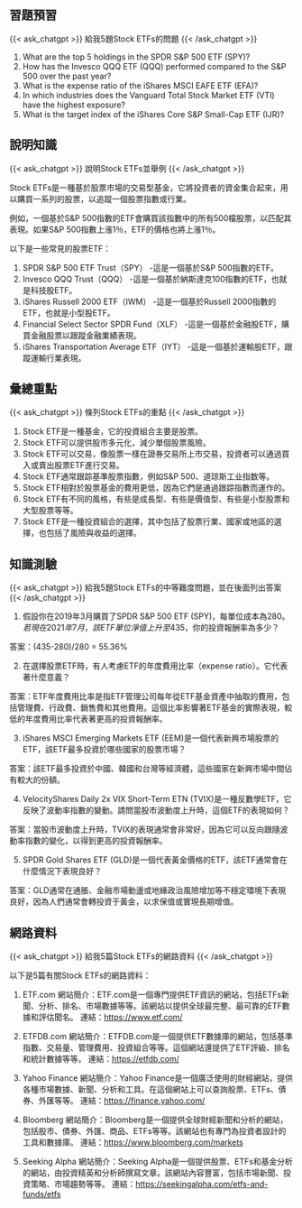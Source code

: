 ## 習題預習
{{< ask_chatgpt >}}
給我5題Stock ETFs的問題
{{< /ask_chatgpt >}}



1. What are the top 5 holdings in the SPDR S&P 500 ETF (SPY)?
2. How has the Invesco QQQ ETF (QQQ) performed compared to the S&P 500 over the past year?
3. What is the expense ratio of the iShares MSCI EAFE ETF (EFA)?
4. In which industries does the Vanguard Total Stock Market ETF (VTI) have the highest exposure?
5. What is the target index of the iShares Core S&P Small-Cap ETF (IJR)?   

## 說明知識
{{< ask_chatgpt >}}
說明Stock ETFs並舉例
{{< /ask_chatgpt >}}



Stock ETFs是一種基於股票市場的交易型基金，它將投資者的資金集合起來，用以購買一系列的股票，以追蹤一個股票指數或行業。

例如，一個基於S&P 500指數的ETF會購買該指數中的所有500檔股票，以匹配其表現。如果S&P 500指數上漲1％，ETF的價格也將上漲1％。

以下是一些常見的股票ETF：

1. SPDR S&P 500 ETF Trust（SPY） -這是一個基於S&P 500指數的ETF。
2. Invesco QQQ Trust（QQQ） -這是一個基於納斯達克100指數的ETF，也就是科技股ETF。
3. iShares Russell 2000 ETF（IWM） -這是一個基於Russell 2000指數的ETF，也就是小型股ETF。
4. Financial Select Sector SPDR Fund（XLF） -這是一個基於金融股ETF，購買金融股票以跟蹤金融業績表現。
5. iShares Transportation Average ETF（IYT） -這是一個基於運輸股ETF，跟蹤運輸行業表現。   

## 彙總重點
{{< ask_chatgpt >}}
條列Stock ETFs的重點
{{< /ask_chatgpt >}}



1. Stock ETF是一種基金，它的投資組合主要是股票。
2. Stock ETF可以提供股市多元化，減少單個股票風險。
3. Stock ETF可以交易，像股票一樣在證券交易所上市交易，投資者可以通過買入或賣出股票ETF進行交易。
4. Stock ETF通常跟踪基準股票指數，例如S&P 500、道琼斯工业指数等。
5. Stock ETF相對於股票基金的費用更低，因為它們是通過跟踪指數而運作的。
6. Stock ETF有不同的風格，有些是成長型、有些是價值型、有些是小型股票和大型股票等等。
7. Stock ETF是一種投資組合的選擇，其中包括了股票行業、國家或地區的選擇，也包括了風險與收益的選擇。   

## 知識測驗
{{< ask_chatgpt >}}
給我5題Stock ETFs的中等難度問題，並在後面列出答案
{{< /ask_chatgpt >}}



1. 假設你在2019年3月購買了SPDR S&P 500 ETF (SPY)，每單位成本為$280。若現在2021年7月，該ETF單位淨值上升至$435，你的投資報酬率為多少？

答案：(435-280)/280 = 55.36%

2. 在選擇股票ETF時，有人考慮ETF的年度費用比率（expense ratio）。它代表著什麼意義？

答案：ETF年度費用比率是指ETF管理公司每年從ETF基金資產中抽取的費用，包括管理費、行政費、銷售費和其他費用。這個比率影響著ETF基金的實際表現，較低的年度費用比率代表著更高的投資報酬率。

3. iShares MSCI Emerging Markets ETF (EEM)是一個代表新興市場股票的ETF，該ETF最多投資於哪些國家的股票市場？

答案：該ETF最多投資於中國、韓國和台灣等經濟體，這些國家在新興市場中間佔有較大的份額。

4. VelocityShares Daily 2x VIX Short-Term ETN (TVIX)是一種反數學ETF，它反映了波動率指數的變動。請問當股市波動度上升時，這個ETF的表現如何？

答案：當股市波動度上升時，TVIX的表現通常會非常好，因為它可以反向跟隨波動率指數的變化，以得到更高的投資報酬率。

5. SPDR Gold Shares ETF (GLD)是一個代表黃金價格的ETF，該ETF通常會在什麼情況下表現良好？

答案：GLD通常在通脹、金融市場動盪或地緣政治風險增加等不穩定環境下表現良好，因為人們通常會轉投資于黃金，以求保值或實現長期增值。   

## 網路資料
{{< ask_chatgpt >}}
給我5篇Stock ETFs的網路資料
{{< /ask_chatgpt >}}



以下是5篇有關Stock ETFs的網路資料：

1. ETF.com
網站簡介：ETF.com是一個專門提供ETF資訊的網站，包括ETFs新聞、分析、排名、市場數據等等。該網站以提供全球最完整、最可靠的ETF數據和評估聞名。
連結：https://www.etf.com/

2. ETFDB.com
網站簡介：ETFDB.com是一個提供ETF數據庫的網站，包括基準指數、交易量、管理費用、投資組合等等。這個網站還提供了ETF評級、排名和統計數據等等。
連結：https://etfdb.com/

3. Yahoo Finance
網站簡介：Yahoo Finance是一個廣泛使用的財經網站，提供各種市場數據、新聞、分析和工具。在這個網站上可以查詢股票、ETFs、債券、外匯等等。
連結：https://finance.yahoo.com/

4. Bloomberg
網站簡介：Bloomberg是一個提供全球財經新聞和分析的網站，包括股市、債券、外匯、商品、ETFs等等。該網站也有專門為投資者設計的工具和數據庫。
連結：https://www.bloomberg.com/markets

5. Seeking Alpha
網站簡介：Seeking Alpha是一個提供股票、ETFs和基金分析的網站，由投資精英和分析師撰寫文章。該網站內容豐富，包括市場新聞、投資策略、市場趨勢等等。
連結：https://seekingalpha.com/etfs-and-funds/etfs   

